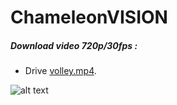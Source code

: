 # ChameleonVISION

##### Download video 720p/30fps : 
- Drive [volley.mp4](https://drive.google.com/file/d/1xE1wxzfqChNJuzgOf0m9t0N8LsO0VWG4/view?usp=sharing).

![alt text](https://github.com/GuyChriqui/ChameleonVISION/blob/master/assets/Logo.png)

